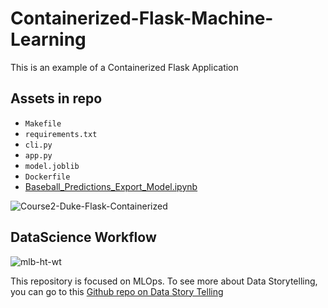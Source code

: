 # Containerized-Flask-Machine-Learning
This is an example of a Containerized Flask Application

## Assets in repo

* `Makefile`
* `requirements.txt`
* `cli.py`
* `app.py`
* `model.joblib`
* `Dockerfile`
* [Baseball_Predictions_Export_Model.ipynb](https://github.com/noahgift/Python-MLOps-Cookbook/blob/main/Baseball_Predictions_Export_Model.ipynb)


![Course2-Duke-Flask-Containerized](https://user-images.githubusercontent.com/58792/110816231-289cd880-8259-11eb-8ab7-45c4ef5190ad.png)


## DataScience Workflow

![mlb-ht-wt](https://user-images.githubusercontent.com/58792/110829008-a7980e00-8265-11eb-883d-4a87fe6f0a84.png)

This repository is focused on MLOps.  To see more about Data Storytelling, you can go to this [Github repo on Data Story Telling](https://github.com/noahgift/data-story-telling)
